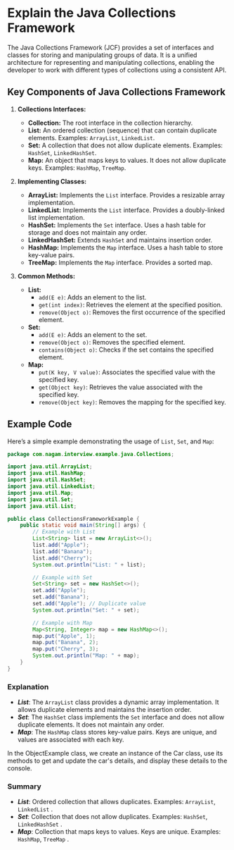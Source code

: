 # Explain the Java Collections Framework

The Java Collections Framework (JCF) provides a set of interfaces and classes for storing and manipulating groups of data. It is a unified architecture for representing and manipulating collections, enabling the developer to work with different types of collections using a consistent API.

## Key Components of Java Collections Framework

1. **Collections Interfaces:**
    - **Collection:** The root interface in the collection hierarchy.
    - **List:** An ordered collection (sequence) that can contain duplicate elements. Examples: `ArrayList`, `LinkedList`.
    - **Set:** A collection that does not allow duplicate elements. Examples: `HashSet`, `LinkedHashSet`.
    - **Map:** An object that maps keys to values. It does not allow duplicate keys. Examples: `HashMap`, `TreeMap`.

2. **Implementing Classes:**
    - **ArrayList:** Implements the `List` interface. Provides a resizable array implementation.
    - **LinkedList:** Implements the `List` interface. Provides a doubly-linked list implementation.
    - **HashSet:** Implements the `Set` interface. Uses a hash table for storage and does not maintain any order.
    - **LinkedHashSet:** Extends `HashSet` and maintains insertion order.
    - **HashMap:** Implements the `Map` interface. Uses a hash table to store key-value pairs.
    - **TreeMap:** Implements the `Map` interface. Provides a sorted map.

3. **Common Methods:**
    - **List:**
        - `add(E e)`: Adds an element to the list.
        - `get(int index)`: Retrieves the element at the specified position.
        - `remove(Object o)`: Removes the first occurrence of the specified element.
    - **Set:**
        - `add(E e)`: Adds an element to the set.
        - `remove(Object o)`: Removes the specified element.
        - `contains(Object o)`: Checks if the set contains the specified element.
    - **Map:**
        - `put(K key, V value)`: Associates the specified value with the specified key.
        - `get(Object key)`: Retrieves the value associated with the specified key.
        - `remove(Object key)`: Removes the mapping for the specified key.

## Example Code

Here’s a simple example demonstrating the usage of `List`, `Set`, and `Map`:

```java
package com.nagam.interview.example.java.Collections;

import java.util.ArrayList;
import java.util.HashMap;
import java.util.HashSet;
import java.util.LinkedList;
import java.util.Map;
import java.util.Set;
import java.util.List;

public class CollectionsFrameworkExample {
    public static void main(String[] args) {
        // Example with List
        List<String> list = new ArrayList<>();
        list.add("Apple");
        list.add("Banana");
        list.add("Cherry");
        System.out.println("List: " + list);

        // Example with Set
        Set<String> set = new HashSet<>();
        set.add("Apple");
        set.add("Banana");
        set.add("Apple"); // Duplicate value
        System.out.println("Set: " + set);

        // Example with Map
        Map<String, Integer> map = new HashMap<>();
        map.put("Apple", 1);
        map.put("Banana", 2);
        map.put("Cherry", 3);
        System.out.println("Map: " + map);
    }
}
```


### Explanation
- ***List***: The `ArrayList` class provides a dynamic array implementation. It allows duplicate elements and maintains the insertion order.
- ***Set***: The `HashSet` class implements the `Set` interface and does not allow duplicate elements. It does not maintain any order.
- ***Map***: The `HashMap` class stores key-value pairs. Keys are unique, and values are associated with each key.

In the ObjectExample class, we create an instance of the Car class, use its methods to get and update the car's details, and display these details to the console.

### Summary

- ***List***: Ordered collection that allows duplicates. Examples: `ArrayList`, `LinkedList` .
- ***Set***: Collection that does not allow duplicates. Examples: `HashSet`, `LinkedHashSet` .
- ***Map***: Collection that maps keys to values. Keys are unique. Examples: `HashMap`, `TreeMap` .


